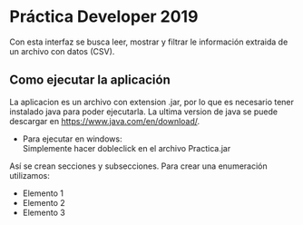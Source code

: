 ﻿Práctica Developer 2019
==========

Con esta interfaz se busca leer, mostrar y filtrar le información extraida de un archivo con datos (CSV).

Como ejecutar la aplicación
--------------------
La aplicacion es un archivo con extension .jar, por lo que es necesario tener instalado java para poder ejecutarla.
La ultima version de java se puede descargar en https://www.java.com/en/download/.

+ Para ejecutar en windows:  
Simplemente hacer dobleclick en el archivo Practica.jar



Así se crean secciones y subsecciones. Para crear una enumeración utilizamos:
+ Elemento 1
+ Elemento 2
+ Elemento 3
